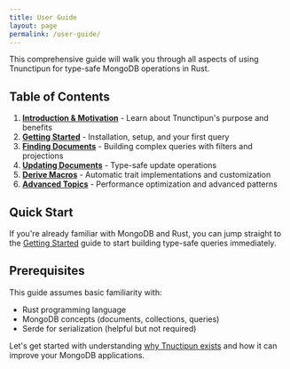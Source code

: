 ```yaml
---
title: User Guide
layout: page
permalink: /user-guide/
---
```


This comprehensive guide will walk you through all aspects of using Tnunctipun for type-safe MongoDB operations in Rust.

## Table of Contents

1. [**Introduction & Motivation**](01-introduction.md) - Learn about Tnunctipun's purpose and benefits
2. [**Getting Started**](02-getting-started.md) - Installation, setup, and your first query
3. [**Finding Documents**](03-finding-documents.md) - Building complex queries with filters and projections
4. [**Updating Documents**](04-updating-documents.md) - Type-safe update operations
5. [**Derive Macros**](05-derive-macros.md) - Automatic trait implementations and customization
6. [**Advanced Topics**](06-advanced-topics.md) - Performance optimization and advanced patterns

## Quick Start

If you're already familiar with MongoDB and Rust, you can jump straight to the [Getting Started](02-getting-started.md) guide to start building type-safe queries immediately.

## Prerequisites

This guide assumes basic familiarity with:
- Rust programming language
- MongoDB concepts (documents, collections, queries)
- Serde for serialization (helpful but not required)

Let's get started with understanding [why Tnuctipun exists](01-introduction.md) and how it can improve your MongoDB applications.

